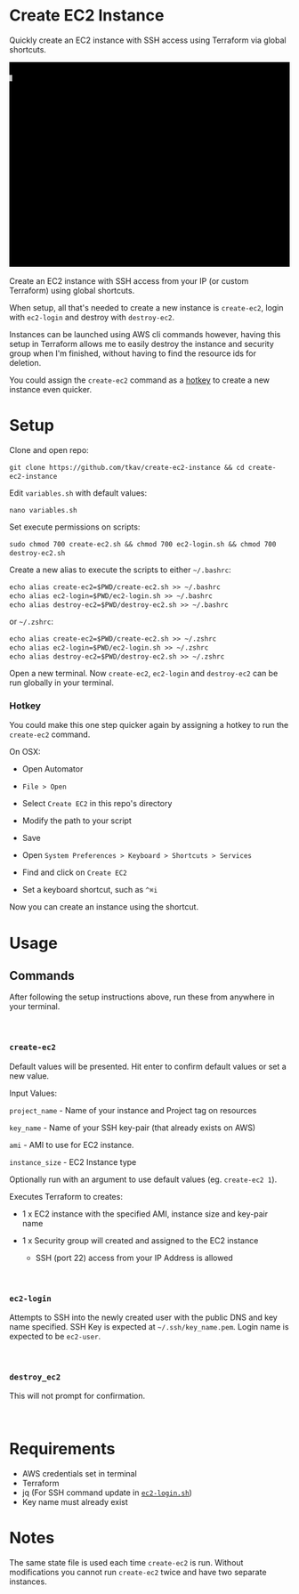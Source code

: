 
# Create EC2 Instance

Quickly create an EC2 instance with SSH access using Terraform via global shortcuts.

![Demo](demo.gif)

Create an EC2 instance with SSH access from your IP (or custom Terraform) using global shortcuts.

When setup, all that's needed to create a new instance is `create-ec2`, login with `ec2-login` and destroy with `destroy-ec2`.

Instances can be launched using AWS cli commands however, having this setup in Terraform allows me to easily destroy the instance and security group when I'm finished, without having to find the resource ids for deletion.

You could assign the `create-ec2` command as a [hotkey](#Hotkey) to create a new instance even quicker.

# Setup

Clone and open repo:
```
git clone https://github.com/tkav/create-ec2-instance && cd create-ec2-instance
```

Edit `variables.sh` with default values:
```
nano variables.sh
```

Set execute permissions on scripts:
```
sudo chmod 700 create-ec2.sh && chmod 700 ec2-login.sh && chmod 700 destroy-ec2.sh
```

Create a new alias to execute the scripts to either `~/.bashrc`:
```
echo alias create-ec2=$PWD/create-ec2.sh >> ~/.bashrc
echo alias ec2-login=$PWD/ec2-login.sh >> ~/.bashrc
echo alias destroy-ec2=$PWD/destroy-ec2.sh >> ~/.bashrc
```
or `~/.zshrc`:
```
echo alias create-ec2=$PWD/create-ec2.sh >> ~/.zshrc
echo alias ec2-login=$PWD/ec2-login.sh >> ~/.zshrc
echo alias destroy-ec2=$PWD/destroy-ec2.sh >> ~/.zshrc
```

Open a new terminal. Now `create-ec2`, `ec2-login` and `destroy-ec2` can be run globally in your terminal.

### Hotkey

You could make this one step quicker again by assigning a hotkey to run the `create-ec2` command.

On OSX:

- Open Automator
- `File > Open`
- Select `Create EC2` in this repo's directory
- Modify the path to your script
- Save

- Open `System Preferences > Keyboard > Shortcuts > Services`
- Find and click on `Create EC2`
- Set a keyboard shortcut, such as `^⌘i`

Now you can create an instance using the shortcut. 

# Usage

## Commands

After following the setup instructions above, run these from anywhere in your terminal.

<br />

### `create-ec2`

Default values will be presented. Hit enter to confirm default values or set a new value.

Input Values:

`project_name` - Name of your instance and Project tag on resources

`key_name` - Name of your SSH key-pair (that already exists on AWS)

`ami` - AMI to use for EC2 instance.

`instance_size` - EC2 Instance type

Optionally run with an argument to use default values (eg. `create-ec2 1`).

Executes Terraform to creates:
- 1 x EC2 instance with the specified AMI, instance size and key-pair name

- 1 x Security group will created and assigned to the EC2 instance

    - SSH (port 22) access from your IP Address is allowed

<br />

### `ec2-login`

Attempts to SSH into the newly created user with the public DNS and key name specified.
SSH Key is expected at `~/.ssh/key_name.pem`.
Login name is expected to be `ec2-user`.

<br />

### `destroy_ec2`

This will not prompt for confirmation.

<br />

# Requirements

- AWS credentials set in terminal
- Terraform
- jq (For SSH command update in [`ec2-login.sh`](ec2-login.sh))
- Key name must already exist

# Notes

The same state file is used each time `create-ec2` is run. Without modifications you cannot run `create-ec2` twice and have two separate instances.